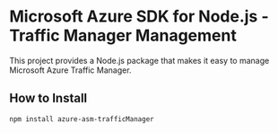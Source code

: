 # Microsoft Azure SDK for Node.js - Traffic Manager Management

This project provides a Node.js package that makes it easy to manage Microsoft Azure Traffic Manager. 

## How to Install

```bash
npm install azure-asm-trafficManager
```